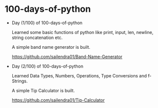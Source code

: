 # 100-days-of-python

- Day (1/100) of 100-days-of-python
   
   Learned some basic functions of python like print, input, len, newline, string concatenation etc.
   
   A simple band name generator is built.
   
   https://github.com/sailendra01/Band-Name-Generator
   
- Day (2/100) of 100-days-of-python

   Learned Data Types, Numbers, Operations, Type Conversions and f-Strings.
   
   A simple Tip Calculator is built.
   
   https://github.com/sailendra01/Tip-Calculator
   
   
